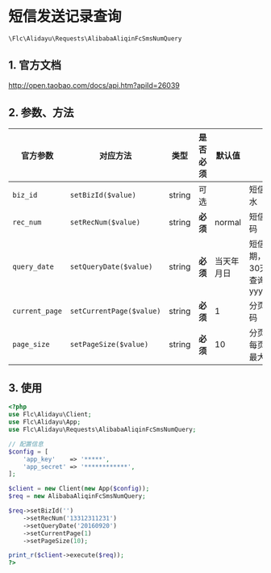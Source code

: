 # 短信发送记录查询

`\Flc\Alidayu\Requests\AlibabaAliqinFcSmsNumQuery`

## 1. 官方文档

http://open.taobao.com/docs/api.htm?apiId=26039

## 2. 参数、方法

|官方参数|对应方法|类型|是否必须|默认值|说明|
|----|----|----|----|----|----|
|`biz_id`|`setBizId($value)`|string|可选| |短信发送流水|
|`rec_num`|`setRecNum($value)`|string|**必须**|normal|短信接收号码|
|`query_date`|`setQueryDate($value)`|string|**必须**|当天年月日|短信发送日期，支持近30天记录查询，格式yyyyMMdd|
|`current_page`|`setCurrentPage($value)`|string|**必须**|1|分页参数,页码|
|`page_size`|`setPageSize($value)`|string|**必须**|10|分页参数，每页数量。最大值50|

## 3. 使用

```php
<?php
use Flc\Alidayu\Client;
use Flc\Alidayu\App;
use Flc\Alidayu\Requests\AlibabaAliqinFcSmsNumQuery;

// 配置信息
$config = [
    'app_key'    => '*****',
    'app_secret' => '************',
];

$client = new Client(new App($config));
$req = new AlibabaAliqinFcSmsNumQuery;

$req->setBizId('')
    ->setRecNum('13312311231')
    ->setQueryDate('20160920')
    ->setCurrentPage(1)
    ->setPageSize(10);

print_r($client->execute($req));
?>
```
